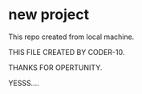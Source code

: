 # new project

This repo created from local machine.

THIS FILE CREATED BY CODER-10.

THANKS FOR OPERTUNITY.

YESSS....